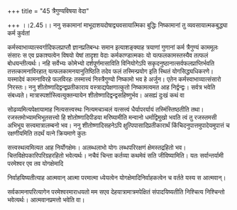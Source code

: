 +++
title = "45 त्रैगुण्यविषया वेदा"

+++
।।2.45।। ननु सकामानां माभूदाशयदोषाद्व्यवसायात्मिका बुद्धिः निष्कामानां तु
व्यवसायात्मकबुद्ध्या कर्म कुर्वतां  
  
कर्मस्वाभाव्यात्स्वर्गादिफलप्राप्तौ ज्ञानप्रतिबन्धः समान इत्याशङ्क्याह
त्रयाणां गुणानां कर्म त्रैगुण्यं काममूलः संसारः स एव प्रकाश्यत्वेन विषयो
येषां तादृशा वेदाः कर्मकाण्डात्मकाः यो यत्फलकामस्तस्यैव तत्फलं
बोधयन्तीत्यर्थः। नहि सर्वेभ्यः कोमेभ्यो दर्शपूर्णमासाविति विनियोगेऽपि
सकृदनुष्ठानात्सर्वफलप्राप्तिर्भवति तत्तत्कामनाविरहात्
यत्फलकामनयानुतिष्ठिति तदेव फलं तस्मिन्प्रयोग इति स्थितं
योगसिद्ध्यधिकरणे। यस्मादेवं कामनाविरहे फलविरहः तस्मात्त्वं
निस्त्रैगुण्यो निष्कामो भव हे अर्जुन। एतेन कर्मस्वाभाव्यात्संसारो
निरस्तः। ननु शीतोष्णादिद्वन्द्वप्रतीकाराय वस्त्राद्यपेक्षणात्कुतो
निष्कामत्वमत आह निर्द्वन्द्वः। सर्वत्र भवेति संबध्यते।
मात्रास्पर्शास्त्वित्युक्तन्यायेन शीतोष्णादिद्वन्द्वसहिष्णुर्भव। असह्यं
दुःखं कथं वा  
  
सोढव्यमित्यपेक्षायामाह नित्यसत्त्वस्थः नित्यमचञ्चलं यत्सत्त्वं
धैर्यापरर्यायं तस्मिंस्तिष्ठतीति तथा। रजस्तमोभ्यामभिभूतसत्त्वो हि
शोतोष्णादिपीडया मरिष्यामीति मन्वानो धर्माद्विमुखो भवति त्वं तु रजस्तमसी
अभिभूय सत्त्वमात्रालम्बनो भव। ननु शीतोष्णादिसहनेऽपि
क्षुत्पिपासादिप्रतीकारार्थं किंचिदनुपात्तमुपादेयमुपात्तं च रक्षणीयमिति
तदर्थं यत्ने क्रियमाणे कुतः  
  
सत्त्वस्थत्वमित्यत आह निर्योगक्षेमः। अलब्धलाभो योगः लब्धपरिरक्षणं
क्षेमस्तद्रहितो भव। चित्तविक्षेपकारिपरिग्रहरहितो भवेत्यर्थः। नचैवं
चिन्ता कर्तव्या कथमेवं सति जीविष्यामिति। यतः सर्वान्तर्यामी परमेश्वर एव
तव योगक्षेमादि  
  
निर्वाहयिष्यतीत्याह आत्मवान् आत्मा परमात्मा ध्येयत्वेन
योगक्षेमादिनिर्वाहकत्वेन च वर्तते यस्य स आत्मवान्।  
  
सर्वकामनापरित्यागेन परमेश्वरमाराधयतो मम सएव देहयात्रामात्रमपेक्षितं
संपादयिष्यतीति निश्चित्य निश्चिन्तो भवेत्यर्थः। आत्मवानप्रमत्तो भवेति
वा।  

